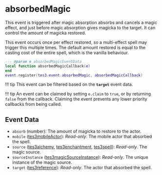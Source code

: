 # absorbedMagic
<div class="search_terms" style="display: none">absorbedmagic</div>

<!---
	This file is autogenerated. Do not edit this file manually. Your changes will be ignored.
	More information: https://github.com/MWSE/MWSE/tree/master/docs
-->

This event is triggered after magic absorption absorbs and cancels a magic effect, and just before magic absorption gives magicka to the target. It can control the amount of magicka restored.

This event occurs once per effect restored, so a multi-effect spell may trigger this multiple times. The default amount restored is equal to the casting cost of the entire spell, which is the vanilla behaviour.

```lua
--- @param e absorbedMagicEventData
local function absorbedMagicCallback(e)
end
event.register(tes3.event.absorbedMagic, absorbedMagicCallback)
```

!!! tip
	This event can be filtered based on the **`target`** event data.

!!! tip
	An event can be claimed by setting `e.claim` to `true`, or by returning `false` from the callback. Claiming the event prevents any lower priority callbacks from being called.

## Event Data

* `absorb` (number): The amount of magicka to restore to the actor.
* `mobile` ([tes3mobileActor](../../types/tes3mobileActor)): *Read-only*. The mobile actor that absorbed the spell.
* `source` ([tes3alchemy](../../types/tes3alchemy), [tes3enchantment](../../types/tes3enchantment), [tes3spell](../../types/tes3spell)): *Read-only*. The magic source.
* `sourceInstance` ([tes3magicSourceInstance](../../types/tes3magicSourceInstance)): *Read-only*. The unique instance of the magic source.
* `target` ([tes3reference](../../types/tes3reference)): *Read-only*. The actor that absorbed the spell.

